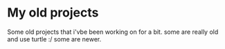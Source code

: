 # My old projects
 Some old projects that i'vbe been working on for a bit. some are really old and use turtle :/ some are newer.
